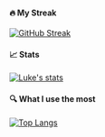 #### 🔥 My Streak
[![GitHub Streak](http://github-readme-streak-stats.herokuapp.com?user=lukefrogger&count_private=true&show_icons=true&theme=dark)](https://git.io/streak-stats)

#### 📈 Stats
[![Luke's stats](https://github-readme-stats.vercel.app/api?username=lukefrogger)](https://github.com/anuraghazra/github-readme-stats)

#### 🔍 What I use the most
[![Top Langs](https://github-readme-stats.vercel.app/api/top-langs/?username=lukefrogger&langs_count=5&layout=compact)](https://github.com/anuraghazra/github-readme-stats)
